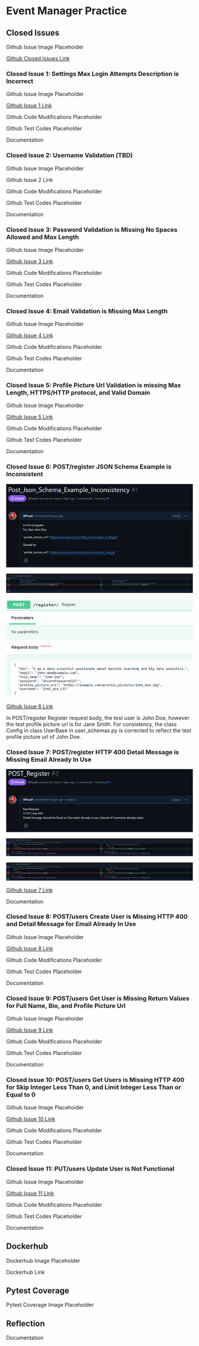 # Event Manager Practice

## Closed Issues
Github Issue Image Placeholder

[Github Closed Issues Link](https://github.com/WHua0/event_manager_practice/issues?q=is%3Aissue+is%3Aclosed)

### Closed Issue 1: Settings Max Login Attempts Description is Incorrect

Github Issue Image Placeholder

[Github Issue 1 Link](https://github.com/WHua0/event_manager_practice/issues/10)

Github Code Modifications Placeholder

Github Test Codes Placeholder

Documentation


### Closed Issue 2: Username Validation (TBD)
Github Issue Image Placeholder

Github Issue 2 Link

Github Code Modifications Placeholder

Github Test Codes Placeholder

Documentation

### Closed Issue 3: Password Validation is Missing No Spaces Allowed and Max Length
Github Issue Image Placeholder

[Github Issue 3 Link](https://github.com/WHua0/event_manager_practice/issues/4)

Github Code Modifications Placeholder

Github Test Codes Placeholder

Documentation

### Closed Issue 4: Email Validation is Missing Max Length

Github Issue Image Placeholder

[Github Issue 4 Link](https://github.com/WHua0/event_manager_practice/issues/8)

Github Code Modifications Placeholder

Github Test Codes Placeholder

Documentation

### Closed Issue 5: Profile Picture Url Validation is missing Max Length, HTTPS/HTTP protocol, and Valid Domain 

Github Issue Image Placeholder

[Github Issue 5 Link](https://github.com/WHua0/event_manager_practice/issues/7)

Github Code Modifications Placeholder

Github Test Codes Placeholder

Documentation

### Closed Issue 6: POST/register JSON Schema Example is Inconsistent
![Github Issue 6](submissions/CodeMod6Issue.png)

![Code Modifications 6](submissions/CodeMod6.png)

![Code Modification Result 6](submissions/CodeMod6Test.png)

[Github Issue 6 Link](https://github.com/WHua0/event_manager_practice/issues/1)

In POST/register Register request body, the test user is John Doe, however the test profile picture url is for Jane Smith. For consistency, the class Config in class UserBase in user_schemas.py is corrected to reflect the test profile picture url of John Doe.

### Closed Issue 7: POST/register HTTP 400 Detail Message is Missing Email Already In Use
![Github Issue 7](submissions/CodeMod7Issue.png)

![Code Modifications 7](submissions/CodeMod7.png)

![Code Modification Result 7](submissions/CodeMod7Test.png)

[Github Issue 7 Link](https://github.com/WHua0/event_manager_practice/issues/3)

Documentation

### Closed Issue 8: POST/users Create User is Missing HTTP 400 and Detail Message for Email Already In Use

Github Issue Image Placeholder

[Github Issue 8 Link](https://github.com/WHua0/event_manager_practice/issues/12)

Github Code Modifications Placeholder

Github Test Codes Placeholder

Documentation

### Closed Issue 9: POST/users Get User is Missing Return Values for Full Name, Bio, and Profile Picture Url

Github Issue Image Placeholder

[Github Issue 9 Link](https://github.com/WHua0/event_manager_practice/issues/9)

Github Code Modifications Placeholder

Github Test Codes Placeholder

Documentation

### Closed Issue 10: POST/users Get Users is Missing HTTP 400 for Skip Integer Less Than 0, and Limit Integer Less Than or Equal to 0

Github Issue Image Placeholder

[Github Issue 10 Link](https://github.com/WHua0/event_manager_practice/issues/5)

Github Code Modifications Placeholder

Github Test Codes Placeholder

Documentation

### Closed Issue 11: PUT/users Update User is Not Functional

Github Issue Image Placeholder

[Github Issue 11 Link](https://github.com/WHua0/event_manager_practice/issues/6)

Github Code Modifications Placeholder

Github Test Codes Placeholder

Documentation

## Dockerhub
Dockerhub Image Placeholder

Dockerhub Link 

## Pytest Coverage
Pytest Coverage Image Placeholder

## Reflection
Documentation